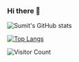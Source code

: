 ### Hi there 👋

![Sumit's GitHub stats](https://github-readme-stats.vercel.app/api?username=sumit-coder&show_icons=true&theme=radical&count_private=true)

[![Top Langs](https://github-readme-stats.vercel.app/api/top-langs/?username=sumit-coder)](https://github.com/anuraghazra/github-readme-stats)

![Visitor Count](https://profile-counter.glitch.me/sumit-coder/count.svg)
                


<!--
**sumit-coder/sumit-coder** is a ✨ _special_ ✨ repository because its `README.md` (this file) appears on your GitHub profile.

Here are some ideas to get you started:

- 🔭 I’m currently working on ...
- 🌱 I’m currently learning ...
- 👯 I’m looking to collaborate on ...
- 🤔 I’m looking for help with ...
- 💬 Ask me about ...
- 📫 How to reach me: ...
- 😄 Pronouns: ...
- ⚡ Fun fact: ...
-->
